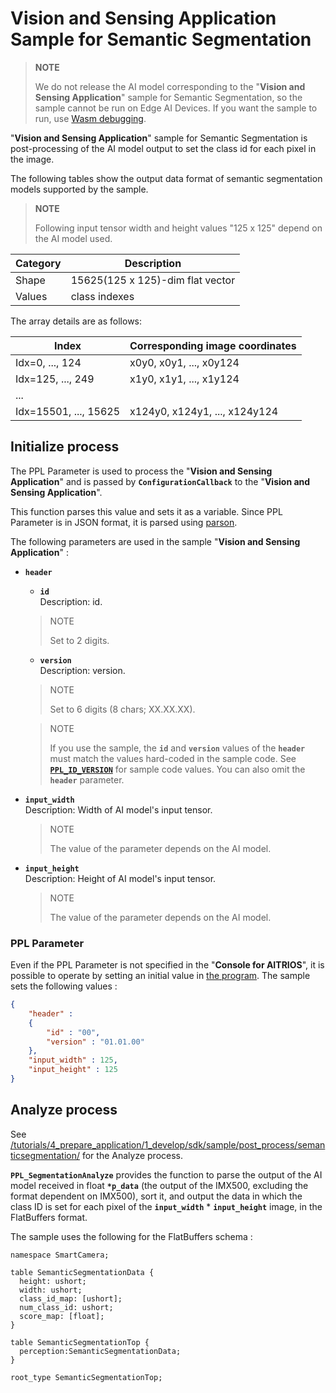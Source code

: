 # Vision and Sensing Application Sample for Semantic Segmentation

> **NOTE**
>
> We do not release the AI model corresponding to the "**Vision and Sensing Application**" sample for Semantic Segmentation, so the sample cannot be run on Edge AI Devices.
If you want the sample to run, use [Wasm debugging](../../../../../README_wasmdebug.md).

"**Vision and Sensing Application**" sample for Semantic Segmentation is post-processing of the AI model output to set the class id for each pixel in the image.

The following tables show the output data format of semantic segmentation models supported by the sample.

> **NOTE**
>
> Following input tensor width and height values "125 x 125" depend on the AI model used.

| Category | Description |
| --- | ----------- |
| Shape | 15625(125 x 125)-dim flat vector |
| Values | class indexes |

The array details are as follows:

| Index | Corresponding image coordinates |
| --- | ----------- |
| Idx=0, ..., 124 | x0y0, x0y1, ..., x0y124 |
| Idx=125, ..., 249 | x1y0, x1y1, ..., x1y124 |
| ... | |
| Idx=15501, ..., 15625 | x124y0, x124y1, ..., x124y124 |

## Initialize process
The PPL Parameter is used to process the "**Vision and Sensing Application**" and is passed by **`ConfigurationCallback`** to the "**Vision and Sensing Application**".

This function parses this value and sets it as a variable. Since PPL Parameter is in JSON format, it is parsed using [parson](../../../../third_party/parson/).

The following parameters are used in the sample "**Vision and Sensing Application**" :

- **`header`**
  - **`id`**<br>
  Description: id.
  > NOTE
  >
  > Set to 2 digits.
  - **`version`**<br>
  Description: version.
  > NOTE
  >
  > Set to 6 digits (8 chars; XX.XX.XX).

  > NOTE
  >
  > If you use the sample, the **`id`** and **`version`** values of the **`header`** must match the values hard-coded in the sample code.
  > See [**`PPL_ID_VERSION`**](../../../post_process/semanticsegmentation/include/analyzer_semanticsegmentation.h) for sample code values.
  > You can also omit the **`header`** parameter.
- **`input_width`**<br>
  Description: Width of AI model's input tensor.
  > NOTE
  >
  > The value of the parameter depends on the AI model.
- **`input_height`**<br>
  Description: Height of AI model's input tensor.
  > NOTE
  >
  > The value of the parameter depends on the AI model.

### PPL Parameter
Even if the PPL Parameter is not specified in the "**Console for AITRIOS**", it is possible to operate by setting an initial value in [the program](../../../post_process/semanticsegmentation/include/analyzer_semanticsegmentation.h). The sample sets the following values :

```json
{
    "header" :
    {
        "id" : "00",
        "version" : "01.01.00"
    },
    "input_width" : 125,
    "input_height" : 125
}
```

## Analyze process
See [/tutorials/4_prepare_application/1_develop/sdk/sample/post_process/semanticsegmentation/](../../../post_process/semanticsegmentation/) for the Analyze process.

**`PPL_SegmentationAnalyze`** provides the function to parse the output of the AI model received in float **`*p_data`** (the output of the IMX500, excluding the format dependent on IMX500), sort it, and output the data in which the class ID is set for each pixel of the **`input_width`** * **`input_height`** image, in the FlatBuffers format.

The sample uses the following for the FlatBuffers schema :

```
namespace SmartCamera;

table SemanticSegmentationData {
  height: ushort;
  width: ushort;
  class_id_map: [ushort];
  num_class_id: ushort;
  score_map: [float]; 
}

table SemanticSegmentationTop {
  perception:SemanticSegmentationData;
}

root_type SemanticSegmentationTop;
```
